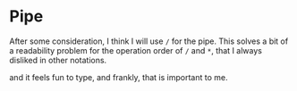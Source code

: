 # Pipe

After some consideration, I think I will use `/` for the pipe.
This solves a bit of a readability problem for the operation order of `/` and `*`, that I always disliked in other notations.

and it feels fun to type, and frankly, that is important to me.
